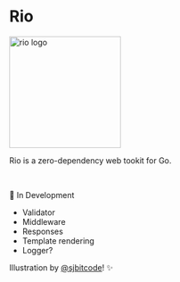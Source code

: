 # Rio

<img src="https://github.com/TunedMystic/rio/assets/6523726/07920d93-70ff-4127-bf11-41bdb3f68fae" width="200" alt="rio logo" />


Rio is a zero-dependency web tookit for Go.

<br />

🚧 In Development

- Validator
- Middleware
- Responses
- Template rendering
- Logger?

Illustration by [@sjbitcode](https://github.com/sjbitcode)! ✨
